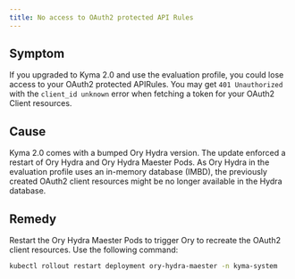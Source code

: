 ```yaml
---
title: No access to OAuth2 protected API Rules
---
```


## Symptom

If you upgraded to Kyma 2.0 and use the evaluation profile, you could lose access to your OAuth2 protected APIRules. You may get `401 Unauthorized` with the `client_id unknown` error when fetching a token for your OAuth2 Client resources.

## Cause

Kyma 2.0 comes with a bumped Ory Hydra version. The update enforced a restart of Ory Hydra and Ory Hydra Maester Pods. As Ory Hydra in the evaluation profile uses an in-memory database (IMBD), the previously created OAuth2 client resources might be no longer available in the Hydra database.

## Remedy

Restart the Ory Hydra Maester Pods to trigger Ory to recreate the OAuth2 client resources. Use the following command:

```bash
kubectl rollout restart deployment ory-hydra-maester -n kyma-system
```
